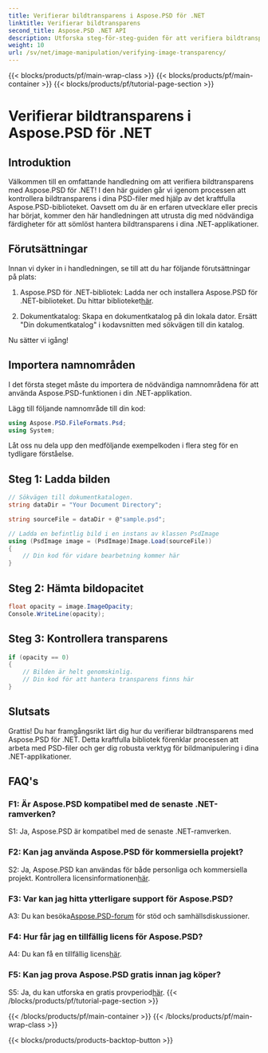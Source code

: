 ```yaml
---
title: Verifierar bildtransparens i Aspose.PSD för .NET
linktitle: Verifierar bildtransparens
second_title: Aspose.PSD .NET API
description: Utforska steg-för-steg-guiden för att verifiera bildtransparens i Aspose.PSD för .NET.
weight: 10
url: /sv/net/image-manipulation/verifying-image-transparency/
---
```


{{< blocks/products/pf/main-wrap-class >}}
{{< blocks/products/pf/main-container >}}
{{< blocks/products/pf/tutorial-page-section >}}

# Verifierar bildtransparens i Aspose.PSD för .NET

## Introduktion

Välkommen till en omfattande handledning om att verifiera bildtransparens med Aspose.PSD för .NET! I den här guiden går vi igenom processen att kontrollera bildtransparens i dina PSD-filer med hjälp av det kraftfulla Aspose.PSD-biblioteket. Oavsett om du är en erfaren utvecklare eller precis har börjat, kommer den här handledningen att utrusta dig med nödvändiga färdigheter för att sömlöst hantera bildtransparens i dina .NET-applikationer.

## Förutsättningar

Innan vi dyker in i handledningen, se till att du har följande förutsättningar på plats:

1.  Aspose.PSD för .NET-bibliotek: Ladda ner och installera Aspose.PSD för .NET-biblioteket. Du hittar biblioteket[här](https://releases.aspose.com/psd/net/).

2. Dokumentkatalog: Skapa en dokumentkatalog på din lokala dator. Ersätt "Din dokumentkatalog" i kodavsnitten med sökvägen till din katalog.

Nu sätter vi igång!

## Importera namnområden

I det första steget måste du importera de nödvändiga namnområdena för att använda Aspose.PSD-funktionen i din .NET-applikation.

Lägg till följande namnområde till din kod:

```csharp
using Aspose.PSD.FileFormats.Psd;
using System;
```

Låt oss nu dela upp den medföljande exempelkoden i flera steg för en tydligare förståelse.

## Steg 1: Ladda bilden

```csharp
// Sökvägen till dokumentkatalogen.
string dataDir = "Your Document Directory";

string sourceFile = dataDir + @"sample.psd";

// Ladda en befintlig bild i en instans av klassen PsdImage
using (PsdImage image = (PsdImage)Image.Load(sourceFile))
{
    // Din kod för vidare bearbetning kommer här
}
```

## Steg 2: Hämta bildopacitet

```csharp
float opacity = image.ImageOpacity;
Console.WriteLine(opacity);
```

## Steg 3: Kontrollera transparens

```csharp
if (opacity == 0)
{
    // Bilden är helt genomskinlig.
    // Din kod för att hantera transparens finns här
}
```

## Slutsats

Grattis! Du har framgångsrikt lärt dig hur du verifierar bildtransparens med Aspose.PSD för .NET. Detta kraftfulla bibliotek förenklar processen att arbeta med PSD-filer och ger dig robusta verktyg för bildmanipulering i dina .NET-applikationer.

## FAQ's

### F1: Är Aspose.PSD kompatibel med de senaste .NET-ramverken?

S1: Ja, Aspose.PSD är kompatibel med de senaste .NET-ramverken.

### F2: Kan jag använda Aspose.PSD för kommersiella projekt?

 S2: Ja, Aspose.PSD kan användas för både personliga och kommersiella projekt. Kontrollera licensinformationen[här](https://purchase.aspose.com/buy).

### F3: Var kan jag hitta ytterligare support för Aspose.PSD?

 A3: Du kan besöka[Aspose.PSD-forum](https://forum.aspose.com/c/psd/34) för stöd och samhällsdiskussioner.

### F4: Hur får jag en tillfällig licens för Aspose.PSD?

 A4: Du kan få en tillfällig licens[här](https://purchase.aspose.com/temporary-license/).

### F5: Kan jag prova Aspose.PSD gratis innan jag köper?

S5: Ja, du kan utforska en gratis provperiod[här](https://releases.aspose.com/).
{{< /blocks/products/pf/tutorial-page-section >}}

{{< /blocks/products/pf/main-container >}}
{{< /blocks/products/pf/main-wrap-class >}}

{{< blocks/products/products-backtop-button >}}
